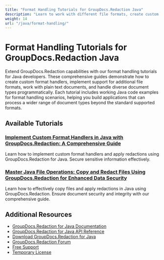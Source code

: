 ```yaml
---
title: "Format Handling Tutorials for GroupDocs.Redaction Java"
description: "Learn to work with different file formats, create custom format handlers, and extend format support using GroupDocs.Redaction for Java."
weight: 14
url: "/java/format-handling/"
---
```

# Format Handling Tutorials for GroupDocs.Redaction Java

Extend GroupDocs.Redaction capabilities with our format handling tutorials for Java developers. These comprehensive guides demonstrate how to create custom format handlers, implement support for additional file formats, work with plain text documents, and handle diverse document types programmatically. Each tutorial includes working Java code examples for format handling scenarios, helping you build applications that can process a wider range of document types beyond the standard supported formats.

## Available Tutorials

### [Implement Custom Format Handlers in Java with GroupDocs.Redaction&#58; A Comprehensive Guide](./implement-custom-format-handlers-java-groupdocs-redaction/)
Learn how to implement custom format handlers and apply redactions using GroupDocs.Redaction for Java. Secure sensitive information effectively.

### [Master Java File Operations&#58; Copy and Redact Files Using GroupDocs.Redaction for Enhanced Data Security](./java-file-operations-copy-redact-groupdocs/)
Learn how to effectively copy files and apply redactions in Java using GroupDocs.Redaction. Ensure document security and integrity with our comprehensive guide.

## Additional Resources

- [GroupDocs.Redaction for Java Documentation](https://docs.groupdocs.com/redaction/java/)
- [GroupDocs.Redaction for Java API Reference](https://reference.groupdocs.com/redaction/java/)
- [Download GroupDocs.Redaction for Java](https://releases.groupdocs.com/redaction/java/)
- [GroupDocs.Redaction Forum](https://forum.groupdocs.com/c/redaction)
- [Free Support](https://forum.groupdocs.com/)
- [Temporary License](https://purchase.groupdocs.com/temporary-license/)
